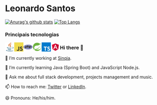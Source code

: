 # Leonardo Santos

[![Anurag's github stats](https://github-readme-stats.vercel.app/api?username=leonardossev&theme=dark)](https://github.com/anuraghazra/github-readme-stats)
[![Top Langs](https://github-readme-stats.vercel.app/api/top-langs/?username=leonardossev&theme=dark)](https://github.com/anuraghazra/github-readme-stats)

### Principais tecnologias

<img align="left" alt="Java" width="30px" src="https://raw.githubusercontent.com/github/explore/80688e429a7d4ef2fca1e82350fe8e3517d3494d/topics/java/java.png" />
<img align="left" alt="JavaScript" width="30px" src="https://raw.githubusercontent.com/github/explore/80688e429a7d4ef2fca1e82350fe8e3517d3494d/topics/javascript/javascript.png" />
<img align="left" alt="PHP" width="30px" src="https://raw.githubusercontent.com/github/explore/fbceb94436312b6dacde68d122a5b9c7d11f9524/topics/php/php.png" />
<img align="left" alt="Spring Boot" width="30px" src="https://raw.githubusercontent.com/github/explore/80688e429a7d4ef2fca1e82350fe8e3517d3494d/topics/spring-boot/spring-boot.png" />
<img align="left" alt="Typescript" width="30px" src="https://raw.githubusercontent.com/github/explore/80688e429a7d4ef2fca1e82350fe8e3517d3494d/topics/typescript/typescript.png" />
<img align="left" alt="Angular" width="30px" src="https://raw.githubusercontent.com/github/explore/80688e429a7d4ef2fca1e82350fe8e3517d3494d/topics/angular/angular.png" />


### Hi there 👋

🔭 I’m currently working at [Sinqia](https://www.sinqia.com.br/).

🌱 I’m currently learning Java (Spring Boot) and JavaScript Node.js.

💬 Ask me about full stack development, projects management and music.

📫 How to reach me: [Twitter](https://www.twitter.com/@leonardossev) or [LinkedIn](https://www.linkedin.com/in/leonardossev).

😄 Pronouns: He/his/him.
